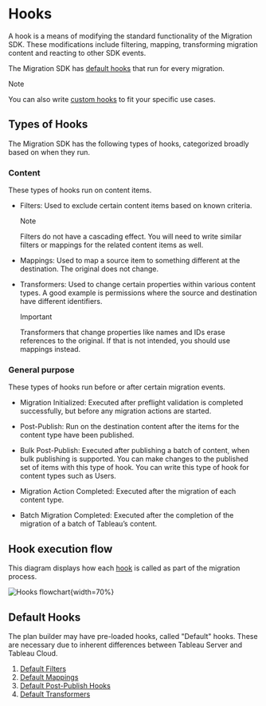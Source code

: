 # Hooks

A hook is a means of modifying the standard functionality of the Migration SDK. These modifications include filtering, mapping, transforming migration content and reacting to other SDK events.

The Migration SDK has [default hooks](#default-hooks) that run for every migration.
> [!NOTE]
> You can also write [custom hooks](custom_hooks.md) to fit your specific use cases.

## Types of Hooks

The Migration SDK has the following types of hooks, categorized broadly based on when they run.

### Content

These types of hooks run on content items.

- Filters: Used to exclude certain content items based on known criteria.

   > [!Note]
   > Filters do not have a cascading effect. You will need to write similar filters or mappings for the related content items as well.

- Mappings: Used to map a source item to something different at the destination. The original does not change.
- Transformers: Used to change certain properties within various content types. A good example is permissions where the source and destination have different identifiers.
  
    > [!Important]
    > Transformers that change properties like names and IDs erase references to the original. If that is not intended, you should use mappings instead.

### General purpose

These types of hooks run before or after certain migration events.

- Migration Initialized: Executed after preflight validation is completed successfully, but before any migration actions are started.

- Post-Publish: Run on the destination content after the items for the content type have been published.

- Bulk Post-Publish: Executed after publishing a batch of content, when bulk publishing is supported. You can make changes to the published set of items with this type of hook. You can write this type of hook for content types such as Users.

- Migration Action Completed: Executed after the migration of each content type.
  
- Batch Migration Completed: Executed after the completion of the migration of a batch of Tableau’s content.

## Hook execution flow

This diagram displays how each [hook](#types-of-hooks) is called as part of the migration process.

![Hooks flowchart](~/images/hooks.svg){width=70%}

## Default Hooks

The plan builder may have pre-loaded hooks, called "Default" hooks. These are necessary due to inherent differences between Tableau Server and Tableau Cloud.

1. [Default Filters](xref:Tableau.Migration.Engine.Hooks.Filters.Default)
2. [Default Mappings](xref:Tableau.Migration.Engine.Hooks.Mappings.Default)
3. [Default Post-Publish Hooks](xref:Tableau.Migration.Engine.Hooks.PostPublish.Default)
4. [Default Transformers](xref:Tableau.Migration.Engine.Hooks.Transformers.Default)
